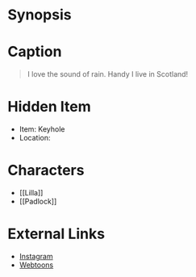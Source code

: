 # Synopsis


# Caption
> I love the sound of rain. Handy I live in Scotland!

# Hidden Item
* Item: Keyhole
* Location: <strike></strike>

# Characters
* [[Lilla]]
* [[Padlock]]

# External Links
* [Instagram](https://www.instagram.com/p/CAlbC4YjDRy/)
* [Webtoons](https://www.webtoons.com/en/challenge/twistwood-tales/39-lilla/viewer?title_no=344740&episode_no=43)
